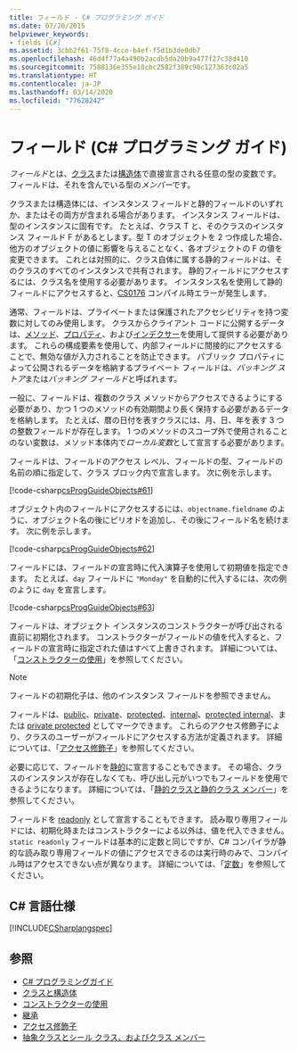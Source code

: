 ```yaml
---
title: フィールド - C# プログラミング ガイド
ms.date: 07/20/2015
helpviewer_keywords:
- fields [C#]
ms.assetid: 3cbb2f61-75f8-4cce-b4ef-f5d1b3de0db7
ms.openlocfilehash: 46d4f77a4a490b2acdb5da20b9a477f27c38d410
ms.sourcegitcommit: 7588136e355e10cbc2582f389c90c127363c02a5
ms.translationtype: HT
ms.contentlocale: ja-JP
ms.lasthandoff: 03/14/2020
ms.locfileid: "77628242"
---
```

# <a name="fields-c-programming-guide"></a>フィールド (C# プログラミング ガイド)

*フィールド*とは、[クラス](../../language-reference/keywords/class.md)または[構造体](../../language-reference/builtin-types/struct.md)で直接宣言される任意の型の変数です。 フィールドは、それを含んでいる型の*メンバー*です。

クラスまたは構造体には、インスタンス フィールドと静的フィールドのいずれか、またはその両方が含まれる場合があります。 インスタンス フィールドは、型のインスタンスに固有です。 たとえば、クラス T と、そのクラスのインスタンス フィールド F があるとします。型 T のオブジェクトを 2 つ作成した場合、他方のオブジェクトの値に影響を与えることなく、各オブジェクトの F の値を変更できます。 これとは対照的に、クラス自体に属する静的フィールドは、そのクラスのすべてのインスタンスで共有されます。 静的フィールドにアクセスするには、クラス名を使用する必要があります。 インスタンス名を使用して静的フィールドにアクセスすると、[CS0176](../../misc/cs0176.md) コンパイル時エラーが発生します。

通常、フィールドは、プライベートまたは保護されたアクセシビリティを持つ変数に対してのみ使用します。 クラスからクライアント コードに公開するデータは、[メソッド](./methods.md)、[プロパティ](./properties.md)、および[インデクサー](../indexers/index.md)を使用して提供する必要があります。 これらの構成要素を使用して、内部フィールドに間接的にアクセスすることで、無効な値が入力されることを防止できます。 パブリック プロパティによって公開されるデータを格納するプライベート フィールドは、*バッキング ストア*または*バッキング フィールド*と呼ばれます。

一般に、フィールドは、複数のクラス メソッドからアクセスできるようにする必要があり、かつ 1 つのメソッドの有効期間より長く保持する必要があるデータを格納します。 たとえば、暦の日付を表すクラスには、月、日、年を表す 3 つの整数フィールドが存在します。 1 つのメソッドのスコープ外で使用されることのない変数は、メソッド本体内で*ローカル変数*として宣言する必要があります。

フィールドは、フィールドのアクセス レベル、フィールドの型、フィールドの名前の順に指定して、クラス ブロック内で宣言します。 次に例を示します。

[!code-csharp[csProgGuideObjects#61](~/samples/snippets/csharp/VS_Snippets_VBCSharp/csProgGuideObjects/CS/Objects.cs#61)]

オブジェクト内のフィールドにアクセスするには、`objectname.fieldname` のように、オブジェクト名の後にピリオドを追加し、その後にフィールド名を続けます。 次に例を示します。

[!code-csharp[csProgGuideObjects#62](~/samples/snippets/csharp/VS_Snippets_VBCSharp/csProgGuideObjects/CS/Objects.cs#62)]

フィールドには、フィールドの宣言時に代入演算子を使用して初期値を指定できます。 たとえば、`day` フィールドに `"Monday"` を自動的に代入するには、次の例のように `day` を宣言します。

[!code-csharp[csProgGuideObjects#63](~/samples/snippets/csharp/VS_Snippets_VBCSharp/csProgGuideObjects/CS/Objects.cs#63)]

フィールドは、オブジェクト インスタンスのコンストラクターが呼び出される直前に初期化されます。 コンストラクターがフィールドの値を代入すると、フィールドの宣言時に指定された値はすべて上書きされます。 詳細については、「[コンストラクターの使用](./using-constructors.md)」を参照してください。

> [!NOTE]
> フィールドの初期化子は、他のインスタンス フィールドを参照できません。

フィールドは、[public](../../language-reference/keywords/public.md)、[private](../../language-reference/keywords/private.md)、[protected](../../language-reference/keywords/protected.md)、[internal](../../language-reference/keywords/internal.md)、[protected internal](../../language-reference/keywords/protected-internal.md)、または [private protected](../../language-reference/keywords/private-protected.md) としてマークできます。 これらのアクセス修飾子により、クラスのユーザーがフィールドにアクセスする方法が定義されます。 詳細については、「[アクセス修飾子](./access-modifiers.md)」を参照してください。

必要に応じて、フィールドを[静的](../../language-reference/keywords/static.md)に宣言することもできます。 その場合、クラスのインスタンスが存在しなくても、呼び出し元がいつでもフィールドを使用できるようになります。 詳細については、「[静的クラスと静的クラス メンバー](./static-classes-and-static-class-members.md)」を参照してください。

フィールドを [readonly](../../language-reference/keywords/readonly.md) として宣言することもできます。 読み取り専用フィールドには、初期化時またはコンストラクターによる以外は、値を代入できません。 `static readonly` フィールドは基本的に定数と同じですが、C# コンパイラが静的な読み取り専用フィールドの値にアクセスできるのは実行時のみで、コンパイル時はアクセスできない点が異なります。 詳細については、「[定数](./constants.md)」を参照してください。

## <a name="c-language-specification"></a>C# 言語仕様

[!INCLUDE[CSharplangspec](~/includes/csharplangspec-md.md)]

## <a name="see-also"></a>参照

- [C# プログラミングガイド](../index.md)
- [クラスと構造体](./index.md)
- [コンストラクターの使用](./using-constructors.md)
- [継承](./inheritance.md)
- [アクセス修飾子](./access-modifiers.md)
- [抽象クラスとシール クラス、およびクラス メンバー](./abstract-and-sealed-classes-and-class-members.md)
